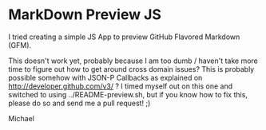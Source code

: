 MarkDown Preview JS
===================

I tried creating a simple JS App to preview GitHub Flavored Markdown (GFM).

This doesn't work yet, probably because I am too dumb / haven't take more time to figure out how to get around cross domain issues?  This is probably possible somehow with JSON-P Callbacks as explained on http://developer.github.com/v3/ ? I timed myself out on this one and switched to using ../README-preview.sh, but if you know how to fix this, please do so and send me a pull request! ;)

Michael

